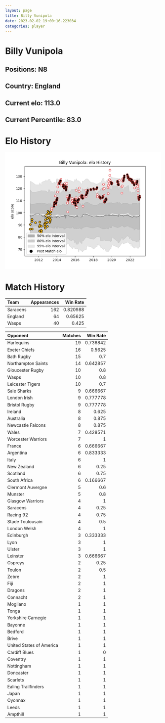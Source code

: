 ```yaml
---  
layout: page  
title: Billy Vunipola  
date: 2023-02-02 19:00:16.223034  
categories: player  
---
```

# Billy Vunipola

## Positions: N8

## Country: England

## Current elo: 113.0

## Current Percentile: 83.0

# Elo History


![elo history](history_BillyVunipola.png)
# Match History


| Team     |   Appearances |   Win Rate |
|:---------|--------------:|-----------:|
| Saracens |           162 |   0.820988 |
| England  |            64 |   0.65625  |
| Wasps    |            40 |   0.425    |

| Opponent                 |   Matches |   Win Rate |
|:-------------------------|----------:|-----------:|
| Harlequins               |        19 |   0.736842 |
| Exeter Chiefs            |        16 |   0.5625   |
| Bath Rugby               |        15 |   0.7      |
| Northampton Saints       |        14 |   0.642857 |
| Gloucester Rugby         |        10 |   0.8      |
| Wasps                    |        10 |   0.8      |
| Leicester Tigers         |        10 |   0.7      |
| Sale Sharks              |         9 |   0.666667 |
| London Irish             |         9 |   0.777778 |
| Bristol Rugby            |         9 |   0.777778 |
| Ireland                  |         8 |   0.625    |
| Australia                |         8 |   0.875    |
| Newcastle Falcons        |         8 |   0.875    |
| Wales                    |         7 |   0.428571 |
| Worcester Warriors       |         7 |   1        |
| France                   |         6 |   0.666667 |
| Argentina                |         6 |   0.833333 |
| Italy                    |         6 |   1        |
| New Zealand              |         6 |   0.25     |
| Scotland                 |         6 |   0.75     |
| South Africa             |         6 |   0.166667 |
| Clermont Auvergne        |         5 |   0.6      |
| Munster                  |         5 |   0.8      |
| Glasgow Warriors         |         4 |   1        |
| Saracens                 |         4 |   0.25     |
| Racing 92                |         4 |   0.75     |
| Stade Toulousain         |         4 |   0.5      |
| London Welsh             |         4 |   1        |
| Edinburgh                |         3 |   0.333333 |
| Lyon                     |         3 |   1        |
| Ulster                   |         3 |   1        |
| Leinster                 |         3 |   0.666667 |
| Ospreys                  |         2 |   0.25     |
| Toulon                   |         2 |   0.5      |
| Zebre                    |         2 |   1        |
| Fiji                     |         2 |   1        |
| Dragons                  |         2 |   1        |
| Connacht                 |         2 |   1        |
| Mogliano                 |         1 |   1        |
| Tonga                    |         1 |   1        |
| Yorkshire Carnegie       |         1 |   1        |
| Bayonne                  |         1 |   1        |
| Bedford                  |         1 |   1        |
| Brive                    |         1 |   1        |
| United States of America |         1 |   1        |
| Cardiff Blues            |         1 |   0        |
| Coventry                 |         1 |   1        |
| Nottingham               |         1 |   1        |
| Doncaster                |         1 |   1        |
| Scarlets                 |         1 |   1        |
| Ealing Trailfinders      |         1 |   1        |
| Japan                    |         1 |   1        |
| Oyonnax                  |         1 |   1        |
| Leeds                    |         1 |   1        |
| Ampthill                 |         1 |   1        |